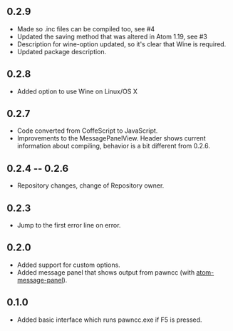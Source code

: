 ## 0.2.9
* Made so .inc files can be compiled too, see #4
* Updated the saving method that was altered in Atom 1.19, see #3
* Description for wine-option updated, so it's clear that Wine is required.
* Updated package description.

## 0.2.8
* Added option to use Wine on Linux/OS X

## 0.2.7
* Code converted from CoffeScript to JavaScript.
* Improvements to the MessagePanelView. Header shows current information about compiling, behavior is a bit different from 0.2.6.

## 0.2.4 -- 0.2.6
* Repository changes, change of Repository owner.

## 0.2.3
* Jump to the first error line on error.

## 0.2.0
* Added support for custom options.
* Added message panel that shows output from pawncc (with [atom-message-panel](https://github.com/tcarlsen/atom-message-panel)).

## 0.1.0
* Added basic interface which runs pawncc.exe if F5 is pressed.
